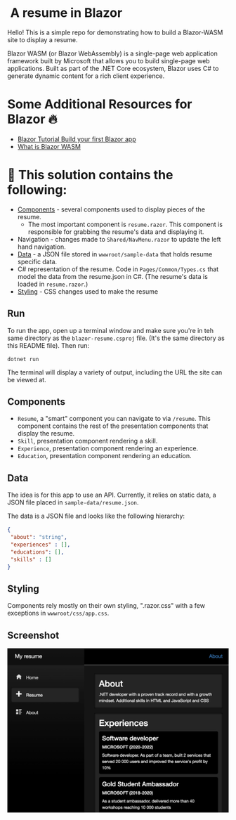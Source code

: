 #  A resume in Blazor

Hello! This is a simple repo for demonstrating how to build a Blazor-WASM site to display a resume.

Blazor WASM (or Blazor WebAssembly) is a single-page web application framework built by Microsoft that allows you to build single-page web applications. Built as part of the .NET Core ecosystem, Blazor uses C# to generate dynamic content for a rich client experience.

# Some Additional Resources for Blazor :fire:
- [Blazor Tutorial Build your first Blazor app](https://dotnet.microsoft.com/en-us/learn/aspnet/blazor-tutorial/intro?WT.mc_id=academic-78652-leestott)
- [What is Blazor WASM](https://preview.blazorise.com/blog/what-is-blazor-wasm)

# :open_file_folder: This solution contains the following:

- [Components](#components) - several components used to display pieces of the resume.
    - The most important component is `resume.razor`. This component is responsible for grabbing the resume's data and displaying it.
- Navigation - changes made to `Shared/NavMenu.razor` to update the left hand navigation.
- [Data](#data) - a JSON file stored in `wwwroot/sample-data` that holds resume specific data.
- C# representation of the resume. Code in `Pages/Common/Types.cs` that model the data from the resume.json in C#. (The resume's data is loaded in `resume.razor`.)
- [Styling](#styling) - CSS changes used to make the resume 

## Run

To run the app, open up a terminal window and make sure you're in teh same directory as the `blazor-resume.csproj` file. (It's the same directory as this README file). Then run:

```console
dotnet run
```

The terminal will display a variety of output, including the URL the site can be viewed at.

## Components

- `Resume`, a "smart" component you can navigate to via `/resume`. This component contains the rest of the presentation components that display the resume.
- `Skill`, presentation component rendering a skill.
- `Experience`, presentation component rendering an experience.
- `Education`, presentation component rendering an education.

## Data

The idea is for this app to use an API. Currently, it relies on static data, a JSON file placed in `sample-data/resume.json`.

The data is a JSON file and looks like the following hierarchy:

```json
{
 "about": "string",
 "experiences" : [],
 "educations": [],
 "skills" : []
}
```

## Styling

Components rely mostly on their own styling, "<Component>.razor.css" with a few exceptions in `wwwroot/css/app.css`.

## Screenshot

![a screenshot of the resume website running](resume-demo.png)
